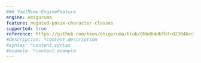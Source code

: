 ```yaml
---
### YamlMime:EngineFeature
engine: oniguruma
feature: negated-posix-character-classes
supported: true
reference: https://github.com/kkos/oniguruma/blob/0bbd64dbfb7cd23646cc798470daa5223964cf5b/doc/RE#L218
#description: *content.description
#syntax: *content.syntax
#example: *content.example
---
```

